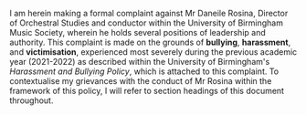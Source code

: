 I am herein making a formal complaint against Mr Daneile Rosina, Director of Orchestral Studies and conductor within the University of Birmingham Music Society, wherein he holds several positions of leadership and authority. This complaint is made on the grounds of **bullying**, **harassment**, and **victimisation**, experienced most severely during the previous academic year (2021-2022) as described within the University of Birmingham's *Harassment and Bullying Policy*, which is attached to this complaint. To contextualise my grievances with the conduct of Mr Rosina within the framework of this policy, I will refer to section headings of this document throughout. 
